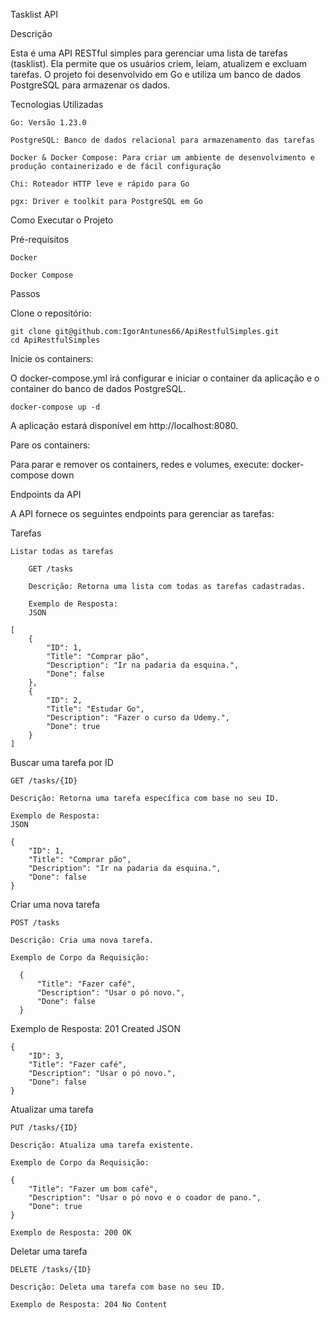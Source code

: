 Tasklist API

Descrição

Esta é uma API RESTful simples para gerenciar uma lista de tarefas (tasklist). Ela permite que os usuários criem, leiam, atualizem e excluam tarefas. O projeto foi desenvolvido em Go e utiliza um banco de dados PostgreSQL para armazenar os dados.

Tecnologias Utilizadas

    Go: Versão 1.23.0

    PostgreSQL: Banco de dados relacional para armazenamento das tarefas

    Docker & Docker Compose: Para criar um ambiente de desenvolvimento e produção containerizado e de fácil configuração

    Chi: Roteador HTTP leve e rápido para Go

    pgx: Driver e toolkit para PostgreSQL em Go

Como Executar o Projeto

Pré-requisitos

    Docker

    Docker Compose

Passos

Clone o repositório:

    git clone git@github.com:IgorAntunes66/ApiRestfulSimples.git
    cd ApiRestfulSimples

Inicie os containers:

O docker-compose.yml irá configurar e iniciar o container da aplicação e o container do banco de dados PostgreSQL.

    docker-compose up -d

A aplicação estará disponível em http://localhost:8080.

Pare os containers:

Para parar e remover os containers, redes e volumes, execute:
    docker-compose down

Endpoints da API

A API fornece os seguintes endpoints para gerenciar as tarefas:

Tarefas

    Listar todas as tarefas

        GET /tasks

        Descrição: Retorna uma lista com todas as tarefas cadastradas.

        Exemplo de Resposta:
        JSON

    [
        {
            "ID": 1,
            "Title": "Comprar pão",
            "Description": "Ir na padaria da esquina.",
            "Done": false
        },
        {
            "ID": 2,
            "Title": "Estudar Go",
            "Description": "Fazer o curso da Udemy.",
            "Done": true
        }
    ]

Buscar uma tarefa por ID

    GET /tasks/{ID}

    Descrição: Retorna uma tarefa específica com base no seu ID.

    Exemplo de Resposta:
    JSON

    {
        "ID": 1,
        "Title": "Comprar pão",
        "Description": "Ir na padaria da esquina.",
        "Done": false
    }

Criar uma nova tarefa

    POST /tasks

    Descrição: Cria uma nova tarefa.

    Exemplo de Corpo da Requisição:

      {
          "Title": "Fazer café",
          "Description": "Usar o pó novo.",
          "Done": false
      }

Exemplo de Resposta: 201 Created
JSON

    {
        "ID": 3,
        "Title": "Fazer café",
        "Description": "Usar o pó novo.",
        "Done": false
    }

Atualizar uma tarefa

    PUT /tasks/{ID}

    Descrição: Atualiza uma tarefa existente.

    Exemplo de Corpo da Requisição:

    {
        "Title": "Fazer um bom café",
        "Description": "Usar o pó novo e o coador de pano.",
        "Done": true
    }

    Exemplo de Resposta: 200 OK

Deletar uma tarefa

    DELETE /tasks/{ID}

    Descrição: Deleta uma tarefa com base no seu ID.

    Exemplo de Resposta: 204 No Content